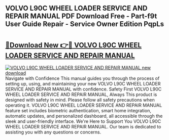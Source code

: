 ## VOLVO L90C WHEEL LOADER SERVICE AND REPAIR MANUAL PDF Download Free - Part-f9t User Guide Repair - Service Owner Edition PqpLs

# <h2><a href="http://bc59193.oget.top/?id=VOLVO+L90C+WHEEL+LOADER+SERVICE+AND+REPAIR+MANUAL">🔗Download New 👉🔴 VOLVO L90C WHEEL LOADER SERVICE AND REPAIR MANUAL</a></h2>

[![VOLVO L90C WHEEL LOADER SERVICE AND REPAIR MANUAL new download](https://i.imgur.com/5g1atiW.png)](http://bc59193.oget.top/?id=VOLVO+L90C+WHEEL+LOADER+SERVICE+AND+REPAIR+MANUAL)
Navigate with Confidence This manual guides you through the process of setting up, using, and maintaining your new VOLVO L90C WHEEL LOADER SERVICE AND REPAIR MANUAL with confidence. Safety First VOLVO L90C WHEEL LOADER SERVICE AND REPAIR MANUAL, Always This product is designed with safety in mind. Please follow all safety precautions when operating it. VOLVO L90C WHEEL LOADER SERVICE AND REPAIR MANUAL feature set includes biometric authentication, smart home integration, automatic updates, and personalized dashboard, all accessible through the sleek and user-friendly interface. We're Here to Support You VOLVO L90C WHEEL LOADER SERVICE AND REPAIR MANUAL. Our team is dedicated to assisting you with any questions or concerns.
